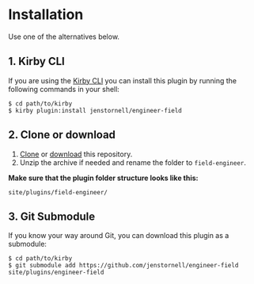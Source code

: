 # Installation

Use one of the alternatives below.

## 1. Kirby CLI

If you are using the [Kirby CLI](https://github.com/getkirby/cli) you can install this plugin by running the following commands in your shell:

```text
$ cd path/to/kirby
$ kirby plugin:install jenstornell/engineer-field
```

## 2. Clone or download

1. [Clone](https://github.com/jenstornell/kirby-table-field.git) or [download](https://github.com/jenstornell/field-engineer/archive/master.zip)  this repository.
2. Unzip the archive if needed and rename the folder to `field-engineer`.

**Make sure that the plugin folder structure looks like this:**

```text
site/plugins/field-engineer/
```

## 3. Git Submodule

If you know your way around Git, you can download this plugin as a submodule:

```text
$ cd path/to/kirby
$ git submodule add https://github.com/jenstornell/engineer-field site/plugins/engineer-field
```